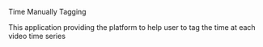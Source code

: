 
Time Manually Tagging

This application providing the platform to help user to tag the time at each video time series

